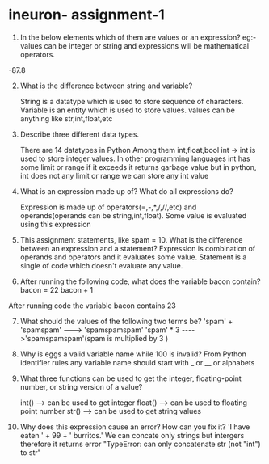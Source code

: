 # ineuron- assignment-1

1. In the below elements which of them are values or an expression? eg:- values can be integer or string and expressions will be mathematical operators.

-87.8 

2. What is the difference between string and variable?

   String is a datatype which is used to store sequence of characters.
   Variable is an entity which is used to store values. values can be anything like str,int,float,etc 

3. Describe three different data types.

    There are 14 datatypes in Python
    Among them int,float,bool
    int -> int is used to store integer values. In other programming languages int has some limit or range if it exceeds it returns garbage value but in python, int does not any       limit or range we can store any int value 
    
   
4. What is an expression made up of? What do all expressions do?

    Expression is made up of operators(=,-,*,/,//,etc) and operands(operands can be string,int,float).
    Some value is evaluated using this expression
    
5. This assignment statements, like spam = 10. What is the difference between an expression and a statement?
    Expression is combination of operands and operators and it evaluates some value.
    Statement is a single of code which doesn't evaluate any value. 

6. After running the following code, what does the variable bacon contain?
bacon = 22
bacon + 1

After running code the variable bacon contains 23

7. What should the values of the following two terms be?
'spam' + 'spamspam'  ---> 'spamspamspam'
'spam' * 3  ---->'spamspamspam'(spam is multiplied by 3 )

8. Why is eggs a valid variable name while 100 is invalid?
  From Python identifier rules any variable name should start with _ or __ or alphabets 


9. What three functions can be used to get the integer, floating-point number, or string version of a value?
   
   int() --> can be used to get integer
   float() --> can be used to floating point number
   str() --> can be used to get string values
   
10. Why does this expression cause an error? How can you fix it?
'I have eaten ' + 99 + ' burritos.'
 We can concate only strings but intergers therefore it returns error "TypeError: can only concatenate str (not "int") to str"
